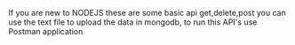 If you are new to NODEJS these are some basic api get,delete,post you can use the text file to upload the data in mongodb, to run this API's use Postman application
